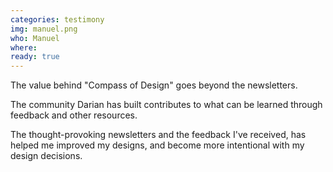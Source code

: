 ```yaml
---
categories: testimony
img: manuel.png
who: Manuel
where:
ready: true
---
```

The value behind "Compass of Design" goes beyond the newsletters.

The community Darian has built contributes to what can be learned through feedback and other resources.

The thought-provoking newsletters and the  feedback I've received, has helped me improved my designs, and become more intentional with my design decisions.
